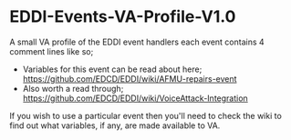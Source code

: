 # EDDI-Events-VA-Profile-V1.0
A small VA profile of the EDDI event handlers each event contains 4 comment lines like so;

- Variables for this event can be read about here;
https://github.com/EDCD/EDDI/wiki/AFMU-repairs-event
- Also worth a read through;
https://github.com/EDCD/EDDI/wiki/VoiceAttack-Integration

If you wish to use a particular event then you'll need to check the wiki to find out what variables, if any, are made available to VA.
